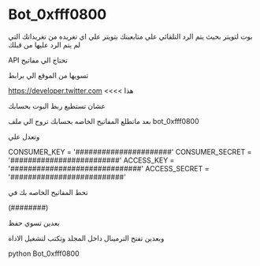 # Bot_0xfff0800

بوت لتويتر بحيث يتم الرد التلقائي علي متابعينك بتويتر علي اي تغريده من تغريداتك التي لم يتم الرد عليها من قبلك


API تحتاج الي مفاتيح

تسويها من الموقع الي برابط 

https://developer.twitter.com  <<<< هذا

عشان تستطيع ربط البوت بحسابك 

بعد ماتطلع المفاتيح الخاصه بحسابك تروح الي ملف 
bot_0xfff0800

وتعدل علي 

CONSUMER_KEY = '######################'
CONSUMER_SECRET = '#########################'
ACCESS_KEY = '##############################'
ACCESS_SECRET = '##########################'


تحط المفاتيح الخاصه بك في 

(########)


بعدين تسوي حفظ 

وبعدين تفتح الترمينال داخل المجلد وتكتب لتشغيل الاداة

python Bot_0xfff0800

